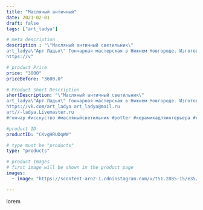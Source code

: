 ```yaml
---
title: "Масляный античный"
date: 2021-02-01
draft: false
tags: ["art_ladya"]

# meta description
description : "\"Масляный античный светильник\"
art_ladya\"Арт Ладья\" Гончарная мастерская в Нижнем Новгороде. Изготовление керамики и мастер//-классы по обучению. 
https://v"

# product Price
price: "3000"
priceBefore: "3600.0"

# Product Short Description
shortDescription: "\"Масляный античный светильник\"
art_ladya\"Арт Ладья\" Гончарная мастерская в Нижнем Новгороде. Изготовление керамики и мастер//-классы по обучению. 
https://vk.com/art_ladya art_ladya@mail.ru 
art//-ladya.Livemaster.ru
#гончар #исскуство #масляныйсветильник #potter #керамикадляинтерьера #керамикаручнаяработа #масляныйподсвечник #керамиканазаказ #handmade #свеча #керамика #candlestick #эксклюзивнаякерамика #painter #dishes #decor #ceramicar #nntoday #claygoods #светильник #ceramic #design #magic #античность #ceramicart #магия #подсвечник #clay #авторскаякерамика #маслянаялампа"

#product ID
productID: "CKvgHRUDqWW"

# type must be "products"
type: "products"

# product Images
# first image will be shown in the product page
images:
  - image: "https://scontent-arn2-1.cdninstagram.com/v/t51.2885-15/e35/144461089_431355188070832_7058944325389611079_n.jpg?tp=1&_nc_ht=scontent-arn2-1.cdninstagram.com&_nc_cat=104&_nc_ohc=QczFhLdotykAX8HMfvH&ccb=7-4&oh=8741425af01103e8734f45ce64149b9f&oe=60832B03&_nc_sid=86f79a&ig_cache_key=MjQ5OTM1NzU1NTMyODcyMjMyNg%3D%3D.2-ccb7-4"

---
```

lorem
